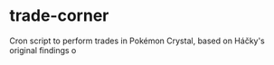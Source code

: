# trade-corner

Cron script to perform trades in Pokémon Crystal, based on Háčky's original findings o